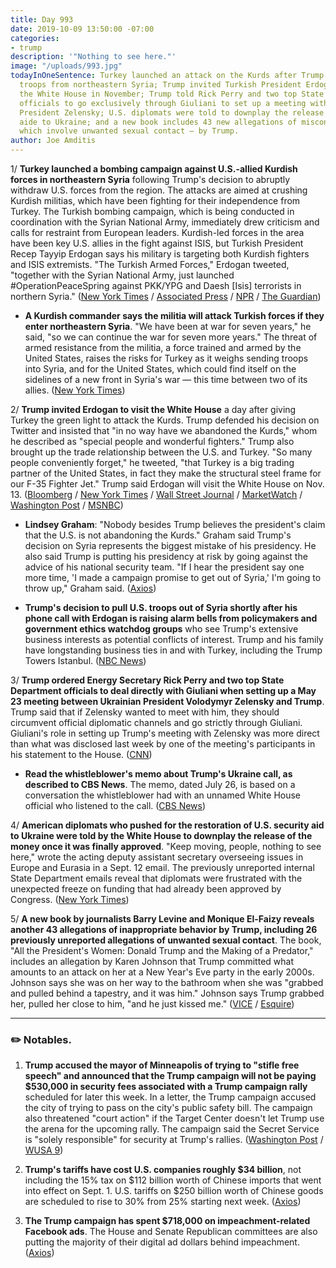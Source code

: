 ```yaml
---
title: Day 993
date: 2019-10-09 13:50:00 -07:00
categories:
- trump
description: '"Nothing to see here."'
image: "/uploads/993.jpg"
todayInOneSentence: Turkey launched an attack on the Kurds after Trump pulled U.S.
  troops from northeastern Syria; Trump invited Turkish President Erdogan to visit
  the White House in November; Trump told Rick Perry and two top State Department
  officials to go exclusively through Giuliani to set up a meeting with Ukrainian
  President Zelensky; U.S. diplomats were told to downplay the release of U.S. military
  aide to Ukraine; and a new book includes 43 new allegations of misconduct – 26 of
  which involve unwanted sexual contact – by Trump.
author: Joe Amditis
---
```


1/ **Turkey launched a bombing campaign against U.S.-allied Kurdish forces in northeastern Syria** following Trump's decision to abruptly withdraw U.S. forces from the region. The attacks are aimed at crushing Kurdish militias, which have been fighting for their independence from Turkey. The Turkish bombing campaign, which is being conducted in coordination with the Syrian National Army, immediately drew criticism and calls for restraint from European leaders. Kurdish-led forces in the area have been key U.S. allies in the fight against ISIS, but Turkish President Recep Tayyip Erdogan says his military is targeting both Kurdish fighters and ISIS extremists. "The Turkish Armed Forces," Erdogan tweeted, "together with the Syrian National Army, just launched #OperationPeaceSpring against PKK/YPG and Daesh \[Isis\] terrorists in northern Syria." ([New York Times](https://www.nytimes.com/2019/10/09/world/middleeast/turkey-attacks-syria.html) / [Associated Press](https://apnews.com/dbe7d941eeaf44eba1e571e4ec0c6ea6) / [NPR](https://www.npr.org/2019/10/09/768490136/turkish-forces-launch-military-operation-against-kurds-at-syrian-border) / [The Guardian](https://www.theguardian.com/world/2019/oct/09/turkey-launches-military-operation-in-northern-syria-erdogan))

* **A Kurdish commander says the militia will attack Turkish forces if they enter northeastern Syria**. "We have been at war for seven years," he said, "so we can continue the war for seven more years." The threat of armed resistance from the militia, a force trained and armed by the United States, raises the risks for Turkey as it weighs sending troops into Syria, and for the United States, which could find itself on the sidelines of a new front in Syria's war — this time between two of its allies. ([New York Times](https://www.nytimes.com/2019/10/08/world/middleeast/syria-turkey-kurds-us.html))

2/ **Trump invited Erdogan to visit the White House** a day after giving Turkey the green light to attack the Kurds. Trump defended his decision on Twitter and insisted that "in no way have we abandoned the Kurds," whom he described as "special people and wonderful fighters." Trump also brought up the trade relationship between the U.S. and Turkey. "So many people conveniently forget," he tweeted, "that Turkey is a big trading partner of the United States, in fact they make the structural steel frame for our F-35 Fighter Jet." Trump said Erdogan will visit the White House on Nov. 13. ([Bloomberg](https://www.bloomberg.com/news/articles/2019-10-08/trump-compliments-turkey-and-indicates-erdogan-will-visit-u-s) / [New York Times](https://www.nytimes.com/2019/10/08/us/politics/trump-erdogan-turkey-visit.html) / [Wall Street Journal](https://www.wsj.com/articles/trump-invites-turkish-leader-to-u-s-as-turkey-prepares-syria-offensive-11570549132) / [MarketWatch](https://www.marketwatch.com/story/trump-shifts-tone-on-turkey-invites-erdogan-to-washington-2019-10-08) / [Washington Post](https://www.washingtonpost.com/politics/trump-says-turkish-president-erdogan-will-visit-dc-in-november/2019/10/08/e58a2e2e-e9db-11e9-85c0-85a098e47b37_story.html) / [MSNBC](https://www.msnbc.com/katy-tur/watch/house-democrats-considering-masking-whistleblower-s-identity-70868037786))

* **Lindsey Graham**: "Nobody besides Trump believes the president's claim that the U.S. is not abandoning the Kurds." Graham said Trump's decision on Syria represents the biggest mistake of his presidency. He also said Trump is putting his presidency at risk by going against the advice of his national security team. "If I hear the president say one more time, 'I made a campaign promise to get out of Syria,' I'm going to throw up," Graham said. ([Axios](https://www.axios.com/lindsey-graham-donald-trump-syria-withdrawal-e103594e-2417-4355-a5af-46a0f197e838.html))

* **Trump's decision to pull U.S. troops out of Syria shortly after his phone call with Erdogan is raising alarm bells from policymakers and government ethics watchdog groups** who see Trump's extensive business interests as potential conflicts of interest. Trump and his family have longstanding business ties in and with Turkey, including the Trump Towers Istanbul. ([NBC News](https://www.nbcnews.com/politics/trump-impeachment-inquiry/donald-trump-s-longtime-business-connections-turkey-back-spotlight-n1064011))

3/ **Trump ordered Energy Secretary Rick Perry and two top State Department officials to deal directly with Giuliani when setting up a May 23 meeting between Ukrainian President Volodymyr Zelensky and Trump**. Trump said that if Zelensky wanted to meet with him, they should circumvent official diplomatic channels and go strictly through Giuliani. Giuliani's role in setting up Trump's meeting with Zelensky was more direct than what was disclosed last week by one of the meeting's participants in his statement to the House. ([CNN](https://www.cnn.com/2019/10/08/politics/trump-perry-giuliani-state-department/index.html))

* **Read the whistleblower's memo about Trump's Ukraine call, as described to CBS News**. The memo, dated July 26, is based on a conversation the whistleblower had with an unnamed White House official who listened to the call. ([CBS News](https://www.cbsnews.com/news/the-whistleblower-complaint-read-full-text-whistleblower-memo-trump-ukraine-call-described-cbs-news-exclusive/))

4/ **American diplomats who pushed for the restoration of U.S. security aid to Ukraine were told by the White House to downplay the release of the money once it was finally approved**. "Keep moving, people, nothing to see here," wrote the acting deputy assistant secretary overseeing issues in Europe and Eurasia in a Sept. 12 email. The previously unreported internal State Department emails reveal that diplomats were frustrated with the unexpected freeze on funding that had already been approved by Congress. ([New York Times](https://www.nytimes.com/2019/10/09/world/europe/ukraine-trump.html))

5/ **A new book by journalists Barry Levine and Monique El-Faizy reveals another 43 allegations of inappropriate behavior by Trump, including 26 previously unreported allegations of unwanted sexual contact**. The book, "All the President's Women: Donald Trump and the Making of a Predator," includes an allegation by Karen Johnson that Trump committed what amounts to an attack on her at a New Year's Eve party in the early 2000s. Johnson says she was on her way to the bathroom when she was "grabbed and pulled behind a tapestry, and it was him." Johnson says Trump grabbed her, pulled her close to him, "and he just kissed me." ([VICE](https://www.vice.com/en_us/article/ywaq9v/will-the-26-new-sexual-allegations-against-trump-be-ignored-like-the-rest) / [Esquire](https://www.esquire.com/news-politics/a29391247/donald-trump-assault-allegations-karen-johnson-all-the-presidents-women-book/))

---

### ✏️ Notables.

1. **Trump accused the mayor of Minneapolis of trying to "stifle free speech" and announced that the Trump campaign will not be paying $530,000 in security fees associated with a Trump campaign rally** scheduled for later this week. In a letter, the Trump campaign accused the city of trying to pass on the city's public safety bill. The campaign also threatened "court action" if the Target Center doesn't let Trump use the arena for the upcoming rally. The campaign said the Secret Service is "solely responsible" for security at Trump's rallies. ([Washington Post](https://www.washingtonpost.com/politics/trump-campaign-accuses-minneapolis-arena-of-extortion-threatens-to-sue/2019/10/08/a37372b2-e9cb-11e9-85c0-85a098e47b37_story.html) / [WUSA 9](https://www.wusa9.com/article/news/local/dc/president-trump-wont-pay-for-minneapolis-rally-still-owes-dc-9million/65-012b6e66-8942-44fb-b4a1-6229b69afe18))

2. **Trump's tariffs have cost U.S. companies roughly $34 billion**, not including the 15% tax on $112 billion worth of Chinese imports that went into effect on Sept. 1. U.S. tariffs on $250 billion worth of Chinese goods are scheduled to rise to 30% from 25% starting next week. ([Axios](https://www.axios.com/cost-trumps-tariffs-trade-war-274b1bd4-2c51-4ec5-8afe-b29fefddfb43.html))

3. **The Trump campaign has spent $718,000 on impeachment-related Facebook ads**. The House and Senate Republican committees are also putting the majority of their digital ad dollars behind impeachment. ([Axios](https://www.axios.com/trump-campaign-advertising-impeachment-facebook-0268b83d-8cc3-4f4c-a710-e3fc0999ac8d.html))